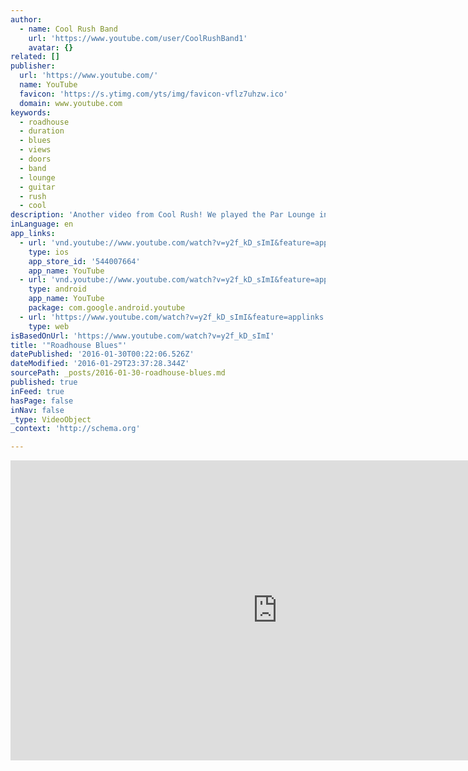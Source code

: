 ```yaml
---
author:
  - name: Cool Rush Band
    url: 'https://www.youtube.com/user/CoolRushBand1'
    avatar: {}
related: []
publisher:
  url: 'https://www.youtube.com/'
  name: YouTube
  favicon: 'https://s.ytimg.com/yts/img/favicon-vflz7uhzw.ico'
  domain: www.youtube.com
keywords:
  - roadhouse
  - duration
  - blues
  - views
  - doors
  - band
  - lounge
  - guitar
  - rush
  - cool
description: 'Another video from Cool Rush! We played the Par Lounge in Ramona at the San Vicente Golf Resort yesterday evening 01-08-16. We had Tony Matoian on sax. Here is a 10 minute version of this great song. Great playing Bill Rieger!'
inLanguage: en
app_links:
  - url: 'vnd.youtube://www.youtube.com/watch?v=y2f_kD_sImI&feature=applinks'
    type: ios
    app_store_id: '544007664'
    app_name: YouTube
  - url: 'vnd.youtube://www.youtube.com/watch?v=y2f_kD_sImI&feature=applinks'
    type: android
    app_name: YouTube
    package: com.google.android.youtube
  - url: 'https://www.youtube.com/watch?v=y2f_kD_sImI&feature=applinks'
    type: web
isBasedOnUrl: 'https://www.youtube.com/watch?v=y2f_kD_sImI'
title: '"Roadhouse Blues"'
datePublished: '2016-01-30T00:22:06.526Z'
dateModified: '2016-01-29T23:37:28.344Z'
sourcePath: _posts/2016-01-30-roadhouse-blues.md
published: true
inFeed: true
hasPage: false
inNav: false
_type: VideoObject
_context: 'http://schema.org'

---
```

<iframe src="https://cdn.embedly.com/widgets/media.html?src=https%3A%2F%2Fwww.youtube.com%2Fembed%2Fy2f_kD_sImI%3Ffeature%3Doembed&amp;url=https%3A%2F%2Fwww.youtube.com%2Fwatch%3Fv%3Dy2f_kD_sImI&amp;image=https%3A%2F%2Fi.ytimg.com%2Fvi%2Fy2f_kD_sImI%2Fhqdefault.jpg&amp;key=b7d04c9b404c499eba89ee7072e1c4f7&amp;type=text%2Fhtml&amp;schema=youtube" width="854" height="480" scrolling="no" frameborder="0" allowfullscreen="allowfullscreen" style=""></iframe>